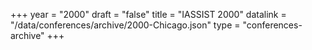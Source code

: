 +++
year = "2000"
draft = "false"
title = "IASSIST 2000"
datalink = "/data/conferences/archive/2000-Chicago.json"
type = "conferences-archive"
+++
